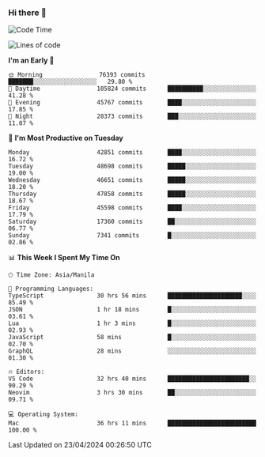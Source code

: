 ### Hi there 👋

<!--START_SECTION:waka-->
![Code Time](http://img.shields.io/badge/Code%20Time-5%2C076%20hrs%2024%20mins-blue)

![Lines of code](https://img.shields.io/badge/From%20Hello%20World%20I%27ve%20Written-114.3%20million%20lines%20of%20code-blue)

**I'm an Early 🐤** 

```text
🌞 Morning                76393 commits       ███████░░░░░░░░░░░░░░░░░░   29.80 % 
🌆 Daytime                105824 commits      ██████████░░░░░░░░░░░░░░░   41.28 % 
🌃 Evening                45767 commits       ████░░░░░░░░░░░░░░░░░░░░░   17.85 % 
🌙 Night                  28373 commits       ███░░░░░░░░░░░░░░░░░░░░░░   11.07 % 
```
📅 **I'm Most Productive on Tuesday** 

```text
Monday                   42851 commits       ████░░░░░░░░░░░░░░░░░░░░░   16.72 % 
Tuesday                  48698 commits       █████░░░░░░░░░░░░░░░░░░░░   19.00 % 
Wednesday                46651 commits       █████░░░░░░░░░░░░░░░░░░░░   18.20 % 
Thursday                 47858 commits       █████░░░░░░░░░░░░░░░░░░░░   18.67 % 
Friday                   45598 commits       ████░░░░░░░░░░░░░░░░░░░░░   17.79 % 
Saturday                 17360 commits       ██░░░░░░░░░░░░░░░░░░░░░░░   06.77 % 
Sunday                   7341 commits        █░░░░░░░░░░░░░░░░░░░░░░░░   02.86 % 
```


📊 **This Week I Spent My Time On** 

```text
🕑︎ Time Zone: Asia/Manila

💬 Programming Languages: 
TypeScript               30 hrs 56 mins      █████████████████████░░░░   85.49 % 
JSON                     1 hr 18 mins        █░░░░░░░░░░░░░░░░░░░░░░░░   03.61 % 
Lua                      1 hr 3 mins         █░░░░░░░░░░░░░░░░░░░░░░░░   02.93 % 
JavaScript               58 mins             █░░░░░░░░░░░░░░░░░░░░░░░░   02.70 % 
GraphQL                  28 mins             ░░░░░░░░░░░░░░░░░░░░░░░░░   01.30 % 

🔥 Editors: 
VS Code                  32 hrs 40 mins      ███████████████████████░░   90.29 % 
Neovim                   3 hrs 30 mins       ██░░░░░░░░░░░░░░░░░░░░░░░   09.71 % 

💻 Operating System: 
Mac                      36 hrs 11 mins      █████████████████████████   100.00 % 
```


 Last Updated on 23/04/2024 00:26:50 UTC
<!--END_SECTION:waka-->


<!--
**rad182/rad182** is a ✨ _special_ ✨ repository because its `README.md` (this file) appears on your GitHub profile.

Here are some ideas to get you started:

- 🔭 I’m currently working on ...
- 🌱 I’m currently learning ...
- 👯 I’m looking to collaborate on ...
- 🤔 I’m looking for help with ...
- 💬 Ask me about ...
- 📫 How to reach me: ...
- 😄 Pronouns: ...
- ⚡ Fun fact: ...
-->
